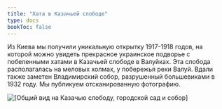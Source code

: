 ```yaml
---
title: "Хата в Казачьей слободе"
type: docs
bookToc: false
---
```


Из Киева мы получили уникальную открытку 1917-1918 годов, на которой можно увидеть прекрасное украинское подворье с побеленными хатами в Казачьей слободе в Валуйках. Эта слобода располагалась на меловых холмах, у побережья реки Валуй. Вдали также заметен Владимирский собор, разрушенный большевиками в 1932 году. Мы публикуем отсканированную фотографию.

![[Общий вид на Казачью слободу, городской сад и собор]](/static/img/ukraine/sloboda.jpg)
